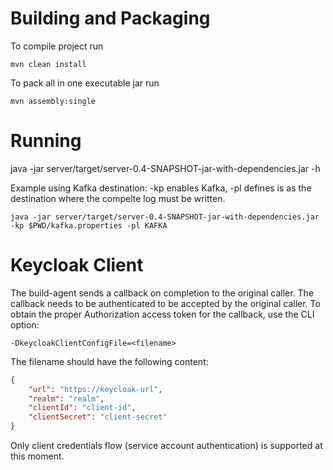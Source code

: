 Building and Packaging
======================


To compile project run

    mvn clean install

To pack all in one executable jar run

    mvn assembly:single

Running
=======
java -jar server/target/server-0.4-SNAPSHOT-jar-with-dependencies.jar -h

Example using Kafka destination: -kp enables Kafka, -pl defines is as the destination where the compelte log must be written.

    java -jar server/target/server-0.4-SNAPSHOT-jar-with-dependencies.jar -kp $PWD/kafka.properties -pl KAFKA


Keycloak Client
===============
The build-agent sends a callback on completion to the original caller. The callback needs to be authenticated to be
accepted by the original caller. To obtain the proper Authorization access token for the callback, use the CLI option:
```
-DkeycloakClientConfigFile=<filename>
```

The filename should have the following content:
```json
{
    "url": "https://keycloak-url",
    "realm": "realm",
    "clientId": "client-id",
    "clientSecret": "client-secret"
}
```

Only client credentials flow (service account authentication) is supported at this moment.
